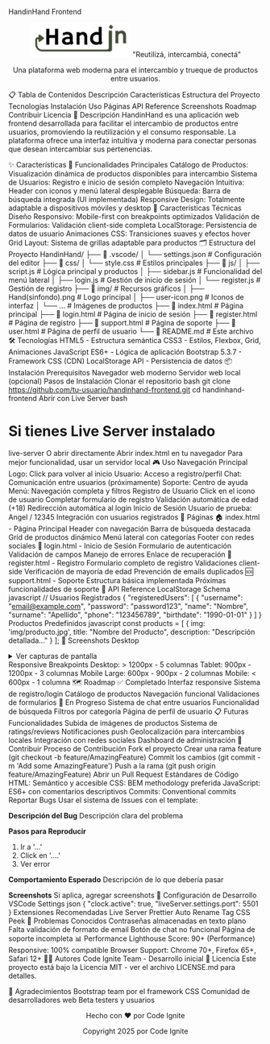HandinHand Frontend
<div align="center"> <img src="img/Hand(sinfondo).png" alt="HandinHand Logo" width="200">
"Reutilizá, intercambiá, conectá"

Una plataforma web moderna para el intercambio y trueque de productos entre usuarios.

</div>
📋 Tabla de Contenidos
Descripción
Características
Estructura del Proyecto
Tecnologías
Instalación
Uso
Páginas
API Reference
Screenshots
Roadmap
Contribuir
Licencia
🚀 Descripción
HandinHand es una aplicación web frontend desarrollada para facilitar el intercambio de productos entre usuarios, promoviendo la reutilización y el consumo responsable. La plataforma ofrece una interfaz intuitiva y moderna para conectar personas que desean intercambiar sus pertenencias.

✨ Características
🎯 Funcionalidades Principales
Catálogo de Productos: Visualización dinámica de productos disponibles para intercambio
Sistema de Usuarios: Registro e inicio de sesión completo
Navegación Intuitiva: Header con iconos y menú lateral desplegable
Búsqueda: Barra de búsqueda integrada (UI implementada)
Responsive Design: Totalmente adaptable a dispositivos móviles y desktop
🔧 Características Técnicas
Diseño Responsivo: Mobile-first con breakpoints optimizados
Validación de Formularios: Validación client-side completa
LocalStorage: Persistencia de datos de usuario
Animaciones CSS: Transiciones suaves y efectos hover
Grid Layout: Sistema de grillas adaptable para productos
🗂️ Estructura del Proyecto
HandinHand/
├── 📁 .vscode/
│   └── settings.json           # Configuración del editor
├── 📁 css/
│   └── style.css              # Estilos principales
├── 📁 js/
│   ├── script.js              # Lógica principal y productos
│   ├── sidebar.js             # Funcionalidad del menú lateral
│   ├── login.js               # Gestión de inicio de sesión
│   └── register.js            # Gestión de registro
├── 📁 img/                    # Recursos gráficos
│   ├── Hand(sinfondo).png     # Logo principal
│   ├── user-icon.png          # Iconos de interfaz
│   └── ...                    # Imágenes de productos
├── 📄 index.html              # Página principal
├── 📄 login.html              # Página de inicio de sesión
├── 📄 register.html           # Página de registro
├── 📄 support.html            # Página de soporte
├── 📄 user.html               # Página de perfil de usuario
└── 📄 README.md               # Este archivo
🛠 Tecnologías
HTML5 - Estructura semántica
CSS3 - Estilos, Flexbox, Grid, Animaciones
JavaScript ES6+ - Lógica de aplicación
Bootstrap 5.3.7 - Framework CSS (CDN)
LocalStorage API - Persistencia de datos
📦 Instalación
Prerequisitos
Navegador web moderno
Servidor web local (opcional)
Pasos de Instalación
Clonar el repositorio
bash
git clone https://github.com/tu-usuario/handinhand-frontend.git
cd handinhand-frontend
Abrir con Live Server
bash
# Si tienes Live Server instalado
live-server
O abrir directamente
Abrir index.html en tu navegador
Para mejor funcionalidad, usar un servidor local
🎮 Uso
Navegación Principal
Logo: Click para volver al inicio
Usuario: Acceso a registro/perfil
Chat: Comunicación entre usuarios (próximamente)
Soporte: Centro de ayuda
Menú: Navegación completa y filtros
Registro de Usuario
Click en el icono de usuario
Completar formulario de registro
Validación automática de edad (+18)
Redirección automática al login
Inicio de Sesión
Usuario de prueba: Angel / 12345
Integración con usuarios registrados
📱 Páginas
🏠 index.html - Página Principal
Header con navegación
Barra de búsqueda destacada
Grid de productos dinámico
Menú lateral con categorías
Footer con redes sociales
🔐 login.html - Inicio de Sesión
Formulario de autenticación
Validación de campos
Manejo de errores
Enlace de recuperación
📝 register.html - Registro
Formulario completo de registro
Validaciones client-side
Verificación de mayoría de edad
Prevención de emails duplicados
🆘 support.html - Soporte
Estructura básica implementada
Próximas funcionalidades de soporte
🔌 API Reference
LocalStorage Schema
javascript
// Usuarios Registrados
{
  "registeredUsers": [
    {
      "username": "email@example.com",
      "password": "password123",
      "name": "Nombre",
      "surname": "Apellido",
      "phone": "123456789",
      "birthdate": "1990-01-01"
    }
  ]
}
Productos Predefinidos
javascript
const products = [
  {
    img: 'img/producto.jpg',
    title: "Nombre del Producto",
    description: "Descripción detallada..."
  }
];
📸 Screenshots
Desktop
<details> <summary>Ver capturas de pantalla</summary>
Página PrincipalMostrar imagen

Menu LateralMostrar imagen

LoginMostrar imagen

RegistroMostrar imagen

</details>
Responsive Breakpoints
Desktop: > 1200px - 5 columnas
Tablet: 900px - 1200px - 3 columnas
Mobile Large: 600px - 900px - 2 columnas
Mobile: < 600px - 1 columna
🗺 Roadmap
✅ Completado
 Interfaz responsive
 Sistema de registro/login
 Catálogo de productos
 Navegación funcional
 Validaciones de formularios
🚧 En Progreso
 Sistema de chat entre usuarios
 Funcionalidad de búsqueda
 Filtros por categoría
 Página de perfil de usuario
📋 Futuras Funcionalidades
 Subida de imágenes de productos
 Sistema de ratings/reviews
 Notificaciones push
 Geolocalización para intercambios locales
 Integración con redes sociales
 Dashboard de administración
👥 Contribuir
Proceso de Contribución
Fork el proyecto
Crear una rama feature (git checkout -b feature/AmazingFeature)
Commit los cambios (git commit -m 'Add some AmazingFeature')
Push a la rama (git push origin feature/AmazingFeature)
Abrir un Pull Request
Estándares de Código
HTML: Semántico y accesible
CSS: BEM methodology preferida
JavaScript: ES6+ con comentarios descriptivos
Commits: Conventional commits
Reportar Bugs
Usar el sistema de Issues con el template:

**Descripción del Bug**
Descripción clara del problema

**Pasos para Reproducir**
1. Ir a '...'
2. Click en '....'
3. Ver error

**Comportamiento Esperado**
Descripción de lo que debería pasar

**Screenshots**
Si aplica, agregar screenshots
🔧 Configuración de Desarrollo
VSCode Settings
json
{
    "clock.active": true,
    "liveServer.settings.port": 5501
}
Extensiones Recomendadas
Live Server
Prettier
Auto Rename Tag
CSS Peek
🚨 Problemas Conocidos
 Contraseñas almacenadas en texto plano
 Falta validación de formato de email
 Botón de chat no funcional
 Página de soporte incompleta
📊 Performance
Lighthouse Score: 90+ (Performance)
Responsive: 100% compatible
Browser Support: Chrome 70+, Firefox 65+, Safari 12+
👨‍💻 Autores
Code Ignite Team - Desarrollo inicial
📄 Licencia
Este proyecto está bajo la Licencia MIT - ver el archivo LICENSE.md para detalles.

🙏 Agradecimientos
Bootstrap team por el framework CSS
Comunidad de desarrolladores web
Beta testers y usuarios
<div align="center"> <p>Hecho con ❤️ por Code Ignite</p> <p>Copyright 2025 por Code Ignite</p> </div>

